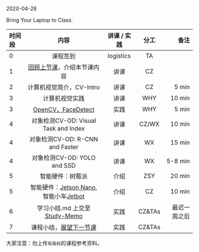 2020-04-28

Bring Your Laptop to Class. 

| 时间段  |  内容     |  讲课 / 实践     |   分工  |   备注       |
| :---    | :----:   |   :----:    |    :----:    |       ---: |
|   0     | 课程签到  |  logistics   |     TA     |        |
|   1     | [回顾上节课](../WW10/WW10-stis-plan.md)，介绍本节课内容 |    讲课     |   CZ   |      |
|   2     | 计算机视觉简介，CV-Intro |  讲课    |    CZ    |     5 min    |
|   3     | 计算机视觉实践   |  讲课    |   WHY      |      10 min   |
|   3     | [OpenCV，FaceDetect](../../IntelligentComputing/face-detect)  |  实践 |   WHY      |   5 min  |
|   4     | 对象检测CV-OD: Visual Task and Index | 讲课   |  CZ/WX |  10 min  |
|   4     | 对象检测CV-OD: R-CNN and Faster | 讲课   |  WX |  15 min  |
|   4     | 对象检测CV-OD: YOLO and SSD | 讲课   |  WX |  5-8 min  |
|   5     | 智能硬件：树莓派 |   介绍   |  ZSY |  20 min |
|   5     | 智能硬件：[Jetson Nano](https://devblogs.nvidia.com/jetson-nano-ai-computing/), 智能小车[Jetbot](https://github.com/NVIDIA-AI-IOT/jetbot/wiki) |  介绍    | CZ  |   10 min   |
|   6     | 学习小结.md 上交至[Study-Memo](../../Study-Memo)   |  实践    |     CZ&TAs     |   最迟一周之后     |
|   7     | 课程小结，[展望下一节课](../WW12/WW12-stis-plan.md)   |  实践  |     CZ&TAs     |      |



大家注意：勿上传``有版权``的课程参考资料。
